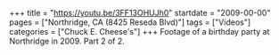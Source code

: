 +++
title = "https://youtu.be/3FF13OHUJh0"
startdate = "2009-00-00"
pages = ["Northridge, CA (8425 Reseda Blvd)"]
tags = ["Videos"]
categories = ["Chuck E. Cheese's"]
+++
Footage of a birthday party at Northridge in 2009. Part 2 of 2. 
